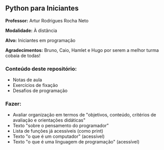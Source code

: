 ## Python para Iniciantes
**Professor:** Artur Rodrigues Rocha Neto

**Modalidade:** À distância

**Alvo:** Iniciantes em programação

**Agradecimentos:** Bruno, Caio, Hamlet e Hugo por serem a melhor turma cobaia de todas!

### Conteúdo deste repositório:

- Notas de aula
- Exercícios de fixação
- Desafios de programação

### Fazer:

- Avaliar organização em termos de "objetivos, conteúdo, critérios de avaliação e orientações didáticas"
- Texto "sobre o pensamento do programador"
- Lista de funções já acessíveis (como print)
- Texto "o que é um computador" (acessível)
- Texto "o que é uma linguagem de programação" (acessível)
